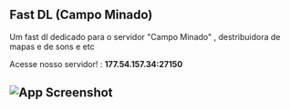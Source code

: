 ## Fast DL (Campo Minado)

Um fast dl dedicado para o servidor "Campo Minado" , destribuidora de mapas e de sons e etc

Acesse nosso servidor! : **177.54.157.34:27150**

## ![App Screenshot](https://i.ibb.co/XC41LH8/Screenshot-2024-04-20-23-40-22.png")
